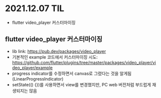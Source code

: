 # 2021.12.07 TIL

- flutter video_player 커스터마이징

## flutter video_player 커스터마이징

- lib link: https://pub.dev/packages/video_player
- 기본적인 example 코드에서 커스터마이징 시도: https://github.com/flutter/plugins/tree/master/packages/video_player/video_player/example
- progress indicator를 수정하면서 canvas로 그렸다는 것을 알게됨 (LinearProgressIndicator)
- setState(() {})를 사용하면서 view를 변경했지만, PC web 버전처럼 부드럽게 재생되지는 않음 